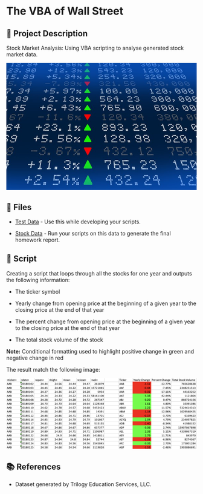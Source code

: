 # The VBA of Wall Street

## 📝 Project Description

Stock Market Analysis: Using VBA scripting to analyse generated stock market data. 

![alt=""](Images/stockmarket.jpg)

## 📁 Files

* [Test Data](Resources/alphabetical_testing.xlsx) - Use this while developing your scripts.

* [Stock Data](Resources/Multiple_year_stock_data.xlsx) - Run your scripts on this data to generate the final homework report.


## 📜 Script

Creating a script that loops through all the stocks for one year and outputs the following information:

  * The ticker symbol

  * Yearly change from opening price at the beginning of a given year to the closing price at the end of that year

  * The percent change from opening price at the beginning of a given year to the closing price at the end of that year

  * The total stock volume of the stock

**Note:** Conditional formatting used to highlight positive change in green and negative change in red

The result match the following image:

![moderate_solution](Images/moderate_solution.png)

## 📚 References

* Dataset generated by Trilogy Education Services, LLC.


